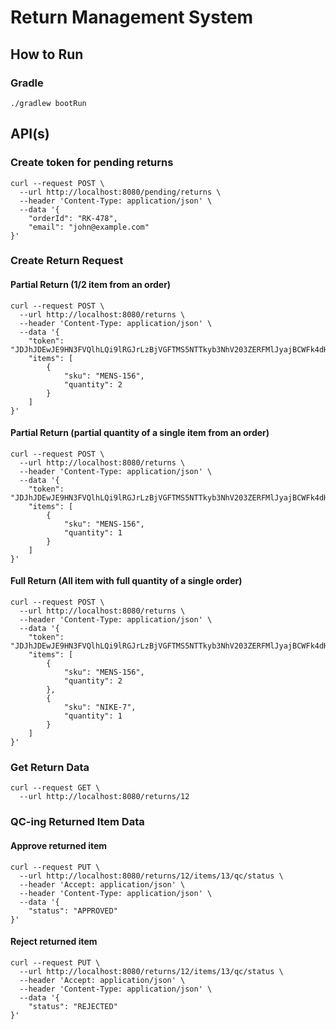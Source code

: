 # Return Management System

## How to Run
### Gradle
```shell
./gradlew bootRun
```

## API(s)
### Create token for pending returns
```shell
curl --request POST \
  --url http://localhost:8080/pending/returns \
  --header 'Content-Type: application/json' \
  --data '{
	"orderId": "RK-478",
	"email": "john@example.com"
}'
```

### Create Return Request
#### Partial Return (1/2 item from an order)
```shell
curl --request POST \
  --url http://localhost:8080/returns \
  --header 'Content-Type: application/json' \
  --data '{
	"token": "JDJhJDEwJE9HN3FVQlhLQi9lRGJrLzBjVGFTMS5NTTkyb3NhV203ZERFMlJyajBCWFk4dHpoZU0wNXpP",
	"items": [
		{
			"sku": "MENS-156",
			"quantity": 2
		}
	]
}'
```
#### Partial Return (partial quantity of a single item from an order)
```shell
curl --request POST \
  --url http://localhost:8080/returns \
  --header 'Content-Type: application/json' \
  --data '{
	"token": "JDJhJDEwJE9HN3FVQlhLQi9lRGJrLzBjVGFTMS5NTTkyb3NhV203ZERFMlJyajBCWFk4dHpoZU0wNXpP",
	"items": [
		{
			"sku": "MENS-156",
			"quantity": 1
		}
	]
}'
```
#### Full Return (All item with full quantity of a single order)
```shell
curl --request POST \
  --url http://localhost:8080/returns \
  --header 'Content-Type: application/json' \
  --data '{
	"token": "JDJhJDEwJE9HN3FVQlhLQi9lRGJrLzBjVGFTMS5NTTkyb3NhV203ZERFMlJyajBCWFk4dHpoZU0wNXpP",
	"items": [
		{
			"sku": "MENS-156",
			"quantity": 2
		},
		{
			"sku": "NIKE-7",
			"quantity": 1
		}
	]
}'
```

### Get Return Data
```shell
curl --request GET \
  --url http://localhost:8080/returns/12
```

### QC-ing Returned Item Data
#### Approve returned item
```shell
curl --request PUT \
  --url http://localhost:8080/returns/12/items/13/qc/status \
  --header 'Accept: application/json' \
  --header 'Content-Type: application/json' \
  --data '{
	"status": "APPROVED"
}'
```

#### Reject returned item
```shell
curl --request PUT \
  --url http://localhost:8080/returns/12/items/13/qc/status \
  --header 'Accept: application/json' \
  --header 'Content-Type: application/json' \
  --data '{
	"status": "REJECTED"
}'
```